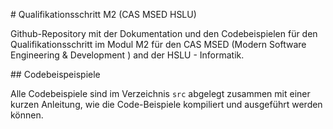 # Qualifikationsschritt M2 (CAS MSED HSLU)

Github-Repository mit der Dokumentation und den Codebeispielen für den Qualifikationsschritt im Modul M2 für den CAS MSED (Modern Software Engineering & Development ) and der HSLU - Informatik.

## Codebeispeispiele

Alle Codebeispiele sind im Verzeichnis `src` abgelegt zusammen mit einer kurzen Anleitung, wie die Code-Beispiele kompiliert und ausgeführt werden können.